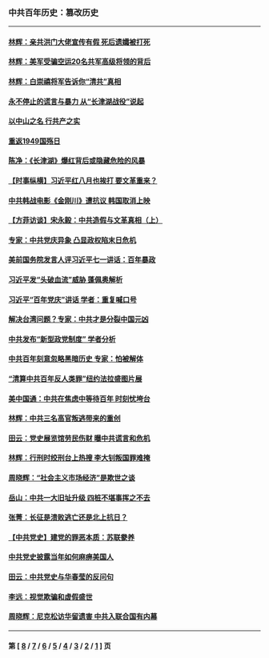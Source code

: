### 中共百年历史：篡改历史
---
#### [林辉：亲共洪门大佬宣传有假 死后遗孀被打死](../../pages/nf1176115/n14057205.md?09180430) 
#### [林辉：美军受骗空运20名共军高级将领的背后](../../pages/nf1176115/n14052185.md?09180430) 
#### [林辉：白崇禧将军告诉你“清共”真相](../../pages/nf1176115/n14044216.md?09180430) 
#### [永不停止的谎言与暴力 从“长津湖战役”说起](../../pages/nf1176115/n13494094.md?09180430) 
#### [以中山之名 行共产之实](../../pages/nf1176115/n13346437.md?09180430) 
#### [重返1949国殇日](../../pages/nf1176115/n13346372.md?09180430) 
#### [陈净：《长津湖》爆红背后或隐藏危险的风暴](../../pages/nf1176115/n13314364.md?09180430) 
#### [【时事纵横】习近平红八月也挨打 要文革重来？](../../pages/nf1176115/n13231393.md?09180430) 
#### [中共韩战电影《金刚川》遭抗议 韩国取消上映](../../pages/nf1176115/n13219114.md?09180430) 
#### [【方菲访谈】宋永毅：中共造假与文革真相（上）](../../pages/nf1176115/n13200760.md?09180430) 
#### [专家：中共党庆异象 凸显政权陷末日危机](../../pages/nf1176115/n13067084.md?09180430) 
#### [美前国务院发言人评习近平七一讲话：百年暴政](../../pages/nf1176115/n13066986.md?09180430) 
#### [习近平发“头破血流”威胁 蓬佩奥解析](../../pages/nf1176115/n13063604.md?09180430) 
#### [习近平“百年党庆”讲话 学者：重复喊口号](../../pages/nf1176115/n13061411.md?09180430) 
#### [解决台湾问题？专家：中共才是分裂中国元凶](../../pages/nf1176115/n13060811.md?09180430) 
#### [中共发布“新型政党制度” 学者分析](../../pages/nf1176115/n13056354.md?09180430) 
#### [中共百年刻意忽略黑暗历史 专家：怕被解体](../../pages/nf1176115/n13056056.md?09180430) 
#### [“清算中共百年反人类罪”纽约法拉盛图片展](../../pages/nf1176115/n13052220.md?09180430) 
#### [美中国通：中共在焦虑中等待百年 时刻忧垮台](../../pages/nf1176115/n13048820.md?09180430) 
#### [林辉：中共三名高官叛逃带来的重创](../../pages/nf1176115/n13035206.md?09180430) 
#### [田云：党史展览馆劳民伤财 曝中共谎言和危机](../../pages/nf1176115/n13033900.md?09180430) 
#### [林辉：行刑时绞刑台上热搜 李大钊叛国罪难掩](../../pages/nf1176115/n13031965.md?09180430) 
#### [周晓辉：“社会主义市场经济”是欺世之谈](../../pages/nf1176115/n13024090.md?09180430) 
#### [岳山：中共一大旧址升级 四桩不堪事挥之不去](../../pages/nf1176115/n13021697.md?09180430) 
#### [张菁：长征是溃败逃亡还是北上抗日？](../../pages/nf1176115/n13020585.md?09180430) 
#### [【中共党史】建党的罪恶本质：苏联豢养](../../pages/nf1176115/n13011888.md?09180430) 
#### [中共党史披露当年如何麻痹美国人](../../pages/nf1176115/n12966400.md?09180430) 
#### [田云：中共党史与华春莹的反问句](../../pages/nf1176115/n12765178.md?09180430) 
#### [李远：视觉欺骗和虚假盛世](../../pages/nf1176115/n12993376.md?09180430) 
#### [周晓辉：尼克松访华留遗害 中共入联合国有内幕](../../pages/nf1176115/n12991422.md?09180430) 

---
#### 第 [ [8](./8.md?09180430) / [7](./7.md?09180430) / [6](./6.md?09180430) / [5](./5.md?09180430) / [4](./4.md?09180430) / [3](./3.md?09180430) / [2](./2.md?09180430) / [1](./1.md?09180430) ] 页
